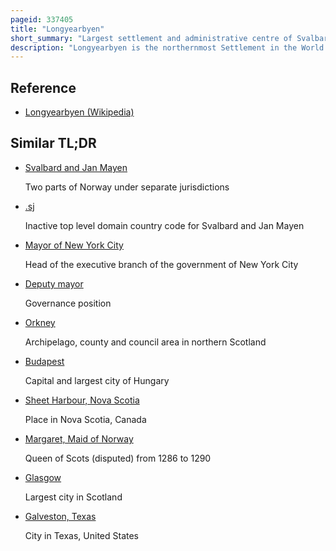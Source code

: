 ```yaml
---
pageid: 337405
title: "Longyearbyen"
short_summary: "Largest settlement and administrative centre of Svalbard, Norway"
description: "Longyearbyen is the northernmost Settlement in the World with a Population of more than 1000 and the largest inhabited Area of Svalbard Norway. It stretches along the Foot of the left Bank of the longyear Valley and on the Shore of Adventfjorden a short Estuary that leads into isfjorden the broadest Inlet on the Island. As of 2002 longyearbyen Community Council became an official Norway Municipality. It is the Governor's Seat in Svalbard. The Mayor of the City is arild Olsen."
---
```


## Reference

- [Longyearbyen (Wikipedia)](https://en.wikipedia.org/?curid=337405)

## Similar TL;DR

- [Svalbard and Jan Mayen](/tldr/en/svalbard-and-jan-mayen)

  Two parts of Norway under separate jurisdictions

- [.sj](/tldr/en/sj)

  Inactive top level domain country code for Svalbard and Jan Mayen

- [Mayor of New York City](/tldr/en/mayor-of-new-york-city)

  Head of the executive branch of the government of New York City

- [Deputy mayor](/tldr/en/deputy-mayor)

  Governance position

- [Orkney](/tldr/en/orkney)

  Archipelago, county and council area in northern Scotland

- [Budapest](/tldr/en/budapest)

  Capital and largest city of Hungary

- [Sheet Harbour, Nova Scotia](/tldr/en/sheet-harbour-nova-scotia)

  Place in Nova Scotia, Canada

- [Margaret, Maid of Norway](/tldr/en/margaret-maid-of-norway)

  Queen of Scots (disputed) from 1286 to 1290

- [Glasgow](/tldr/en/glasgow)

  Largest city in Scotland

- [Galveston, Texas](/tldr/en/galveston-texas)

  City in Texas, United States

